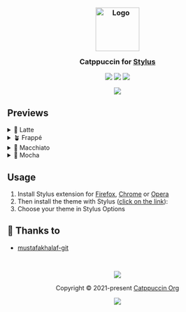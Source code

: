 <h3 align="center">
	<img src="https://raw.githubusercontent.com/catppuccin/catppuccin/main/assets/logos/exports/1544x1544_circle.png" width="100" alt="Logo"/><br/>
	<img src="https://raw.githubusercontent.com/catppuccin/catppuccin/main/assets/misc/transparent.png" height="30" width="0px"/>
	Catppuccin for <a href="https://github.com/openstyles/stylus">Stylus</a>
	<img src="https://raw.githubusercontent.com/catppuccin/catppuccin/main/assets/misc/transparent.png" height="30" width="0px"/>
</h3>

<p align="center">
	<a href="https://github.com/mustafakhalaf-git/stylus/stargazers"><img src="https://img.shields.io/github/stars/mustafakhalaf-git/stylus?colorA=363a4f&colorB=b7bdf8&style=for-the-badge"></a>
	<a href="https://github.com/mustafakhalaf-git/stylus/issues"><img src="https://img.shields.io/github/issues/mustafakhalaf-git/template?colorA=363a4f&colorB=f5a97f&style=for-the-badge"></a>
	<a href="https://github.com/mustafakhalaf-git/stylus/contributors"><img src="https://img.shields.io/github/contributors/mustafakhalaf-git/stylus?colorA=363a4f&colorB=a6da95&style=for-the-badge"></a>
</p>

<p align="center">
	<img src="https://raw.githubusercontent.com/mustafakhalaf/stylus/main/assets/previews/preview.webp"/>
</p>

## Previews

<details>
<summary>🌻 Latte</summary>
<img src="https://raw.githubusercontent.com/mustafakhalaf/stylus/main/assets/previews/latte.png"/>
</details>
<details>
<summary>🪴 Frappé</summary>
<img src="https://raw.githubusercontent.com/mustafakhalaf/stylus/main/assets/previews/frappe.png"/>
</details>
<details>
<summary>🌺 Macchiato</summary>
<img src="https://raw.githubusercontent.com/mustafakhalaf/stylus/main/assets/previews/macchiato.png"/>
</details>
<details>
<summary>🌿 Mocha</summary>
<img src="https://raw.githubusercontent.com/mustafakhalaf/stylus/main/assets/previews/mocha.png"/>
</details>

## Usage

1. Install Stylus extension for [Firefox](https://addons.mozilla.org/en-US/firefox/addon/styl-us/), [Chrome](https://chrome.google.com/webstore/detail/stylus/clngdbkpkpeebahjckkjfobafhncgmne) or [Opera](https://addons.opera.com/en-gb/extensions/details/stylus/)
2. Then install the theme with Stylus ([click on the link](https://raw.githubusercontent.com/mustafakhalaf-git/stylus/main/src/catppuccin.user.css)):
3. Choose your theme in Stylus Options

## 💝 Thanks to

- [mustafakhalaf-git](https://github.com/mustafakhalaf-git)

&nbsp;

<p align="center">
	<img src="https://raw.githubusercontent.com/catppuccin/catppuccin/main/assets/footers/gray0_ctp_on_line.svg?sanitize=true" />
</p>

<p align="center">
	Copyright &copy; 2021-present <a href="https://github.com/catppuccin" target="_blank">Catppuccin Org</a>
</p>

<p align="center">
	<a href="https://github.com/catppuccin/catppuccin/blob/main/LICENSE"><img src="https://img.shields.io/static/v1.svg?style=for-the-badge&label=License&message=MIT&logoColor=d9e0ee&colorA=363a4f&colorB=b7bdf8"/></a>
</p>
